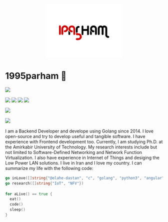 <p align="center">
  <img src="https://github.com/1995parham/1995parham/raw/master/logo-lg.png"></img>
</p>

# 1995parham 🐼

[![](https://img.shields.io/badge/-elahe.dstn-black?style=flat-square&label=%F0%9F%A7%A1)](https://github.com/elahe-dastan)

![](https://img.shields.io/badge/-rust-orange?style=flat-square&logo=rust)
![](https://img.shields.io/badge/-go-orange?style=flat-square&logo=go)
![](https://img.shields.io/badge/-python3-orange?style=flat-square&logo=python)
![](https://img.shields.io/badge/-c-orange?style=flat-square&logo=c)

![](https://img.shields.io/badge/-angular-green?style=flat-square&logo=angular)

[![](https://img.shields.io/badge/-gmail-lightgray?style=flat-square&logo=gmail)](mailto:parham.alvani@gmail.com)

I am a Backend Developer and develope using Golang since 2014. I love open-source and try to develop useful and tangible software. I have experience with Frontend development too.
Currently, I am studying Ph.D. at the Amirkabir University of Technology. My research interests include but not limited to Software-Defined Networking and Network Function Virtualization.
I also have experience in Internet of Things and desiging the Low Power LAN solutions.
I live in Iran and I love my country. I can summarize my life with the following code:

```go
go inLove([]string{"@elahe-dastan", "c", "golang", "python3", "angular", "rust"})
go research([]string{"IoT", "NFV"})

for aLive() == true {
  eat()
  code()
  sleep()
}
```

<!--<p align="center">
  <img src="https://raw.githubusercontent.com/1995parham/1995parham/master/bernard.gif"></img>
</p>-->
